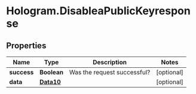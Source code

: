 # Hologram.DisableaPublicKeyresponse

## Properties
Name | Type | Description | Notes
------------ | ------------- | ------------- | -------------
**success** | **Boolean** | Was the request successful? | [optional] 
**data** | [**Data10**](Data10.md) |  | [optional] 


